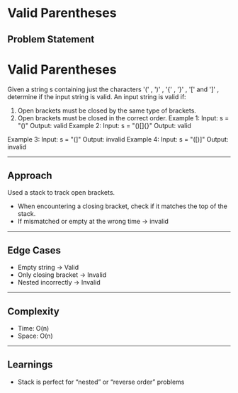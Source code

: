 # Valid Parentheses

## Problem Statement
# Valid Parentheses
Given a string s containing just the
characters '(' , ')' , '{' , '}' , '[' and ']' ,
determine if the input string is valid.
An input string is valid if:
1. Open brackets must be closed by the same
type of brackets.
2. Open brackets must be closed in the correct
order.
Example 1:
Input: s = "()"
Output: valid
Example 2:
Input: s = "()[]{}"
Output: valid

Example 3:
Input: s = "(]"
Output: invalid
Example 4:
Input: s = "([)]"
Output: invalid

---

## Approach
Used a stack to track open brackets.
- When encountering a closing bracket, check if it matches the top of the stack.
- If mismatched or empty at the wrong time → invalid

---

## Edge Cases
- Empty string → Valid
- Only closing bracket → Invalid
- Nested incorrectly → Invalid

---

## Complexity
- Time: O(n)
- Space: O(n)

---

## Learnings
- Stack is perfect for “nested” or “reverse order” problems
